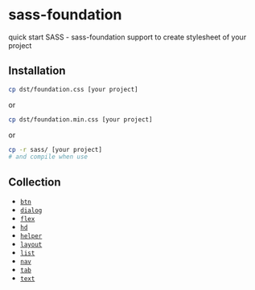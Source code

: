 # sass-foundation
quick start SASS - sass-foundation support to create stylesheet of your project

## Installation

```sh
cp dst/foundation.css [your project]
```

or

```sh
cp dst/foundation.min.css [your project]
```

or

```sh
cp -r sass/ [your project]
# and compile when use
```

## Collection

* [`btn`](https://github.com/jiroor/sass-foundation/blob/master/sass/component/_btn.sass)
* [`dialog`](https://github.com/jiroor/sass-foundation/blob/master/sass/component/_dialog.sass)
* [`flex`](https://github.com/jiroor/sass-foundation/blob/master/sass/component/_flex.sass)
* [`hd`](https://github.com/jiroor/sass-foundation/blob/master/sass/component/_hd.sass)
* [`helper`](https://github.com/jiroor/sass-foundation/blob/master/sass/component/_helper.sass)
* [`layout`](https://github.com/jiroor/sass-foundation/blob/master/sass/component/_layout.sass)
* [`list`](https://github.com/jiroor/sass-foundation/blob/master/sass/component/_list.sass)
* [`nav`](https://github.com/jiroor/sass-foundation/blob/master/sass/component/_nav.sass)
* [`tab`](https://github.com/jiroor/sass-foundation/blob/master/sass/component/_tab.sass)
* [`text`](https://github.com/jiroor/sass-foundation/blob/master/sass/component/_text.sass)
